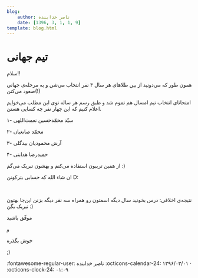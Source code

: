 ```yaml
---
blog:
    author: ناصر خدابنده
    date: [1396, 3, 1, 1, 9]
template: blog.html
---
```

# تیم جهانی

<div class="cnt">
<p>سلام!!</p>
<p>همون طور که می‌دونید از بین طلاهای هر سال ۴ نفر انتخاب می‌شن و به مرحله‌ی جهانی صعود می‌کنن(!)</p>
<p>امتحانای انتخاب تیم امسال هم تموم شد و طبق رسم هر ساله توی این مطلب می‌خوایم اعلام کنیم که این چهار نفر چه کسایی هستن.</p>
<p>۱- سیّد محمّدحسین نعمت‌اللهی</p>
<p>۲- محمّد صانعیان</p>
<p>۳- آرش محمودیان بیدگلی</p>
<p>۴- حمیدرضا هدایتی</p>
<p>از همین تریبون استفاده می‌کنم و بهشون تبریک می‌گم :)</p>
<p>ان شاء الله که حسابی بترکونن D:</p>
<p><br/></p>
<p>نتیجه‌ی اخلاقی: درس بخونید سال دیگه اسمتون رو همراه سه نفر دیگه بزنن این‌جا بهتون تبریک بگن :‌)</p>
<p>موفّق باشید</p>
<p>و</p>
<p>خوش بگذره</p>
<p>;)</p>
</div>

<div class="blog-info" markdown>
<span class="blog-author">
:fontawesome-regular-user: ناصر خدابنده
</span>
<span class="blog-date">
:octicons-calendar-24: ۱۳۹۶/۰۳/۰۱ · :octicons-clock-24: ۰۱:۰۹
</span>
</div>


